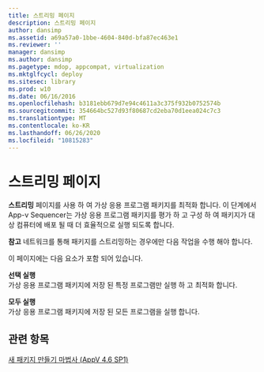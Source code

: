 ```yaml
---
title: 스트리밍 페이지
description: 스트리밍 페이지
author: dansimp
ms.assetid: a69a57a0-1bbe-4604-840d-bfa87ec463e1
ms.reviewer: ''
manager: dansimp
ms.author: dansimp
ms.pagetype: mdop, appcompat, virtualization
ms.mktglfcycl: deploy
ms.sitesec: library
ms.prod: w10
ms.date: 06/16/2016
ms.openlocfilehash: b3181ebb679d7e94c4611a3c375f932b0752574b
ms.sourcegitcommit: 354664bc527d93f80687cd2eba70d1eea024c7c3
ms.translationtype: MT
ms.contentlocale: ko-KR
ms.lasthandoff: 06/26/2020
ms.locfileid: "10815283"
---
```

# 스트리밍 페이지


**스트리밍** 페이지를 사용 하 여 가상 응용 프로그램 패키지를 최적화 합니다. 이 단계에서 App-v Sequencer는 가상 응용 프로그램 패키지를 평가 하 고 구성 하 여 패키지가 대상 컴퓨터에 배포 될 때 더 효율적으로 실행 되도록 합니다.

**참고**  네트워크를 통해 패키지를 스트리밍하는 경우에만 다음 작업을 수행 해야 합니다.

 

이 페이지에는 다음 요소가 포함 되어 있습니다.

<a href="" id="run-selected"></a>**선택 실행**  
가상 응용 프로그램 패키지에 저장 된 특정 프로그램만 실행 하 고 최적화 합니다.

<a href="" id="run-all"></a>**모두 실행**  
가상 응용 프로그램 패키지에 저장 된 모든 프로그램을 실행 합니다.

## 관련 항목


[새 패키지 만들기 마법사 (AppV 4.6 SP1)](create-new-package-wizard---appv-46-sp1-.md)

 

 





